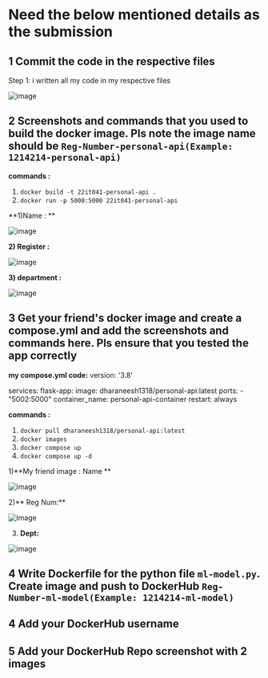# Need the below mentioned details as the submission
## 1 Commit the code in the respective files
Step 1: i written all my code in my respective files

![image](https://github.com/user-attachments/assets/e312ace7-22d2-4fbc-a2dc-43813645e1a9)

## 2 Screenshots and commands that you used to build the docker image. Pls note the image name should be `Reg-Number-personal-api(Example: 1214214-personal-api)`
**commands :**
1) `docker build -t 22it041-personal-api .`
2) `docker run -p 5000:5000 22it041-personal-api`

**1)Name : **

![image](https://github.com/user-attachments/assets/3aa3e94d-042b-478b-a102-41a197fae492)

**2) Register :**
 
![image](https://github.com/user-attachments/assets/ef747075-2c50-4a52-aecd-0f6cf29ed0cb)

**3) department :**
 
![image](https://github.com/user-attachments/assets/529a777a-b23d-40ce-8022-f43837c9cc40)




## 3 Get your friend's docker image and create a compose.yml and add the screenshots and commands here. Pls ensure that you tested the app correctly
**my compose.yml code:**
version: '3.8'

services:
  flask-app:
    image: dharaneesh1318/personal-api:latest
    ports:
      - "5002:5000"
    container_name: personal-api-container
    restart: always
    
**commands :**
1) `docker pull dharaneesh1318/personal-api:latest`
2) `docker images`
3) `docker compose up`
4) `docker compose up -d`

1)**My friend image : Name **

![image](https://github.com/user-attachments/assets/d410b1ef-2097-4a9f-9232-7b9beb8a6e53)

2)** Reg Num:**

![image](https://github.com/user-attachments/assets/68424d06-22ca-4b3a-aa24-0d6fbc5ee4e2)

3) **Dept:**

![image](https://github.com/user-attachments/assets/f3b9fe99-1e00-4dd7-abde-2296f869bcf5)




## 4 Write Dockerfile for the python file `ml-model.py`. Create image and push to DockerHub `Reg-Number-ml-model(Example: 1214214-ml-model)`
## 4 Add your DockerHub username
## 5 Add your DockerHub Repo screenshot with 2 images

